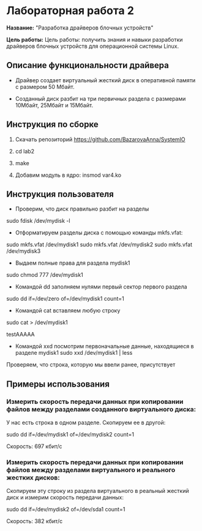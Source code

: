 # Лабораторная работа 2

**Название:** "Разработка драйверов блочных устройств"

**Цель работы:** Цель работы: получить знания и навыки разработки драйверов блочных устройств для операционной системы Linux. 
 
## Описание функциональности драйвера

* Драйвер создает виртуальный жесткий диск в оперативной  памяти с размером 50 Мбайт. 

* Созданный диск разбит на три первичных раздела с размерами 10Мбайт, 25Мбайт и  15Мбайт.

## Инструкция по сборке

1. Скачать репозиторий https://github.com/BazarovaAnna/SystemIO

2. cd lab2

3. make

4. Добавим модуль в ядро: insmod var4.ko

## Инструкция пользователя

* Проверим, что диск правильно разбит на разделы

sudo fdisk /dev/mydisk -l

* Отформатируем разделы диска с помощью команды mkfs.vfat:
 
sudo mkfs.vfat /dev/mydisk1
sudo mkfs.vfat /dev/mydisk2
sudo mkfs.vfat /dev/mydisk3

* Выдаем полные права для раздела mydisk1

sudo chmod 777 /dev/mydisk1

* Командой dd заполняем нулями первый сектор первого раздела

sudo dd if=/dev/zero of=/dev/mydisk1 count=1

* Командой cat вставляем любую строку

sudo cat > /dev/mydisk1

testAAAAA

* Командой xxd посмотрим первоначальные данные, находящиеся в разделе mydisk1
sudo xxd /dev/mydisk1 | less

Проверяем, что строка, которую мы ввели ранее, присутствует

## Примеры использования

### Измерить скорость передачи данных при копировании файлов между разделами созданного виртуального диска:

У нас есть строка в одном разделе. Скопируем ее в другой:

sudo dd if=/dev/mydisk1 of=/dev/mydisk2 count=1

Скорость: 697 кбит/c

### Измерить скорость передачи данных при копировании файлов между разделами виртуального и реального жестких дисков:

Скопируем эту строку из раздела виртуального в реальный жесткий диск и измерим скорость передачи данных:

sudo dd if=/dev/mydisk2 of=/dev/sda1 count=1

Скорость: 382 кбит/с